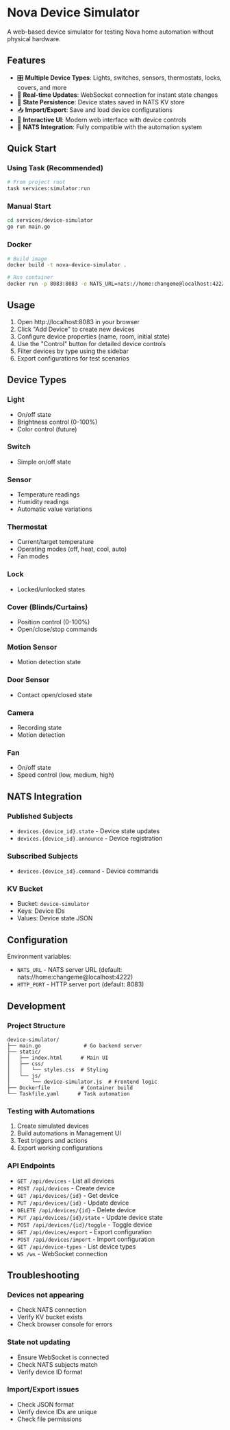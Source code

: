# Nova Device Simulator

A web-based device simulator for testing Nova home automation without physical hardware.

## Features

- 🎛️ **Multiple Device Types**: Lights, switches, sensors, thermostats, locks, covers, and more
- 🔄 **Real-time Updates**: WebSocket connection for instant state changes
- 💾 **State Persistence**: Device states saved in NATS KV store
- 📥 **Import/Export**: Save and load device configurations
- 🎨 **Interactive UI**: Modern web interface with device controls
- 🔗 **NATS Integration**: Fully compatible with the automation system

## Quick Start

### Using Task (Recommended)
```bash
# From project root
task services:simulator:run
```

### Manual Start
```bash
cd services/device-simulator
go run main.go
```

### Docker
```bash
# Build image
docker build -t nova-device-simulator .

# Run container
docker run -p 8083:8083 -e NATS_URL=nats://home:changeme@localhost:4222 nova-device-simulator
```

## Usage

1. Open http://localhost:8083 in your browser
2. Click "Add Device" to create new devices
3. Configure device properties (name, room, initial state)
4. Use the "Control" button for detailed device controls
5. Filter devices by type using the sidebar
6. Export configurations for test scenarios

## Device Types

### Light
- On/off state
- Brightness control (0-100%)
- Color control (future)

### Switch
- Simple on/off state

### Sensor
- Temperature readings
- Humidity readings
- Automatic value variations

### Thermostat
- Current/target temperature
- Operating modes (off, heat, cool, auto)
- Fan modes

### Lock
- Locked/unlocked states

### Cover (Blinds/Curtains)
- Position control (0-100%)
- Open/close/stop commands

### Motion Sensor
- Motion detection state

### Door Sensor
- Contact open/closed state

### Camera
- Recording state
- Motion detection

### Fan
- On/off state
- Speed control (low, medium, high)

## NATS Integration

### Published Subjects
- `devices.{device_id}.state` - Device state updates
- `devices.{device_id}.announce` - Device registration

### Subscribed Subjects
- `devices.{device_id}.command` - Device commands

### KV Bucket
- Bucket: `device-simulator`
- Keys: Device IDs
- Values: Device state JSON

## Configuration

Environment variables:
- `NATS_URL` - NATS server URL (default: nats://home:changeme@localhost:4222)
- `HTTP_PORT` - HTTP server port (default: 8083)

## Development

### Project Structure
```
device-simulator/
├── main.go              # Go backend server
├── static/
│   ├── index.html      # Main UI
│   ├── css/
│   │   └── styles.css  # Styling
│   └── js/
│       └── device-simulator.js  # Frontend logic
├── Dockerfile          # Container build
└── Taskfile.yaml      # Task automation
```

### Testing with Automations

1. Create simulated devices
2. Build automations in Management UI
3. Test triggers and actions
4. Export working configurations

### API Endpoints

- `GET /api/devices` - List all devices
- `POST /api/devices` - Create device
- `GET /api/devices/{id}` - Get device
- `PUT /api/devices/{id}` - Update device
- `DELETE /api/devices/{id}` - Delete device
- `PUT /api/devices/{id}/state` - Update device state
- `POST /api/devices/{id}/toggle` - Toggle device
- `GET /api/devices/export` - Export configuration
- `POST /api/devices/import` - Import configuration
- `GET /api/device-types` - List device types
- `WS /ws` - WebSocket connection

## Troubleshooting

### Devices not appearing
- Check NATS connection
- Verify KV bucket exists
- Check browser console for errors

### State not updating
- Ensure WebSocket is connected
- Check NATS subjects match
- Verify device ID format

### Import/Export issues
- Check JSON format
- Verify device IDs are unique
- Check file permissions